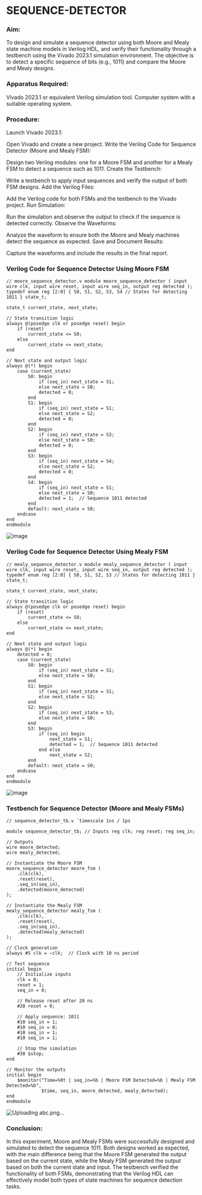 # SEQUENCE-DETECTOR
### Aim:
To design and simulate a sequence detector using both Moore and Mealy state machine models in Verilog HDL, and verify their functionality through a testbench using the Vivado 2023.1 simulation environment. The objective is to detect a specific sequence of bits (e.g., 1011) and compare the Moore and Mealy designs.

### Apparatus Required:
Vivado 2023.1 or equivalent Verilog simulation tool.
Computer system with a suitable operating system. 

### Procedure:
Launch Vivado 2023.1:

Open Vivado and create a new project. Write the Verilog Code for Sequence Detector (Moore and Mealy FSM):

Design two Verilog modules: one for a Moore FSM and another for a Mealy FSM to detect a sequence such as 1011. Create the Testbench:

Write a testbench to apply input sequences and verify the output of both FSM designs. Add the Verilog Files:

Add the Verilog code for both FSMs and the testbench to the Vivado project. Run Simulation:

Run the simulation and observe the output to check if the sequence is detected correctly. Observe the Waveforms:

Analyze the waveform to ensure both the Moore and Mealy machines detect the sequence as expected. Save and Document Results:

Capture the waveforms and include the results in the final report.

### Verilog Code for Sequence Detector Using Moore FSM

```
// moore_sequence_detector.v module moore_sequence_detector ( input wire clk, input wire reset, input wire seq_in, output reg detected ); typedef enum reg [2:0] { S0, S1, S2, S3, S4 // States for detecting 1011 } state_t;

state_t current_state, next_state;

// State transition logic
always @(posedge clk or posedge reset) begin
    if (reset)
        current_state <= S0;
    else
        current_state <= next_state;
end

// Next state and output logic
always @(*) begin
    case (current_state)
        S0: begin
            if (seq_in) next_state = S1;
            else next_state = S0;
            detected = 0;
        end
        S1: begin
            if (seq_in) next_state = S1;
            else next_state = S2;
            detected = 0;
        end
        S2: begin
            if (seq_in) next_state = S3;
            else next_state = S0;
            detected = 0;
        end
        S3: begin
            if (seq_in) next_state = S4;
            else next_state = S2;
            detected = 0;
        end
        S4: begin
            if (seq_in) next_state = S1;
            else next_state = S0;
            detected = 1;  // Sequence 1011 detected
        end
        default: next_state = S0;
    endcase
end
endmodule
```
![image](https://github.com/user-attachments/assets/c414660c-721c-40f7-96d1-ea7c782c94c7)

### Verilog Code for Sequence Detector Using Mealy FSM
```
// mealy_sequence_detector.v module mealy_sequence_detector ( input wire clk, input wire reset, input wire seq_in, output reg detected ); typedef enum reg [2:0] { S0, S1, S2, S3 // States for detecting 1011 } state_t;

state_t current_state, next_state;

// State transition logic
always @(posedge clk or posedge reset) begin
    if (reset)
        current_state <= S0;
    else
        current_state <= next_state;
end

// Next state and output logic
always @(*) begin
    detected = 0;
    case (current_state)
        S0: begin
            if (seq_in) next_state = S1;
            else next_state = S0;
        end
        S1: begin
            if (seq_in) next_state = S1;
            else next_state = S2;
        end
        S2: begin
            if (seq_in) next_state = S3;
            else next_state = S0;
        end
        S3: begin
            if (seq_in) begin
                next_state = S1;
                detected = 1;  // Sequence 1011 detected
            end else
                next_state = S2;
        end
        default: next_state = S0;
    endcase
end
endmodule
```
![image](https://github.com/user-attachments/assets/a43c1be7-3c5b-4212-9879-dad92bdffae9)

### Testbench for Sequence Detector (Moore and Mealy FSMs)
```
// sequence_detector_tb.v `timescale 1ns / 1ps

module sequence_detector_tb; // Inputs reg clk; reg reset; reg seq_in;

// Outputs
wire moore_detected;
wire mealy_detected;

// Instantiate the Moore FSM
moore_sequence_detector moore_fsm (
    .clk(clk),
    .reset(reset),
    .seq_in(seq_in),
    .detected(moore_detected)
);

// Instantiate the Mealy FSM
mealy_sequence_detector mealy_fsm (
    .clk(clk),
    .reset(reset),
    .seq_in(seq_in),
    .detected(mealy_detected)
);

// Clock generation
always #5 clk = ~clk;  // Clock with 10 ns period

// Test sequence
initial begin
    // Initialize inputs
    clk = 0;
    reset = 1;
    seq_in = 0;

    // Release reset after 20 ns
    #20 reset = 0;

    // Apply sequence: 1011
    #10 seq_in = 1;
    #10 seq_in = 0;
    #10 seq_in = 1;
    #10 seq_in = 1;

    // Stop the simulation
    #30 $stop;
end

// Monitor the outputs
initial begin
    $monitor("Time=%0t | seq_in=%b | Moore FSM Detected=%b | Mealy FSM Detected=%b",
             $time, seq_in, moore_detected, mealy_detected);
end
endmodule
```
![Uploading abc.png…]()
### Conclusion:
In this experiment, Moore and Mealy FSMs were successfully designed and simulated to detect the sequence 1011. Both designs worked as expected, with the main difference being that the Moore FSM generated the output based on the current state, while the Mealy FSM generated the output based on both the current state and input. The testbench verified the functionality of both FSMs, demonstrating that the Verilog HDL can effectively model both types of state machines for sequence detection tasks.
